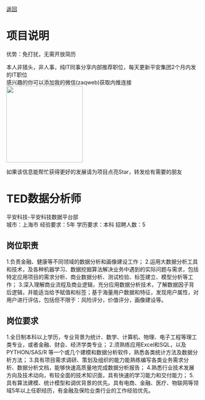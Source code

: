 [返回](../)

# 项目说明

优势：免打扰，无需开放简历

本人非猎头，非人事，纯IT同事分享内部推荐职位，每天更新平安集团2个月内发的IT职位  
感兴趣的你可以添加我的微信(zaqweb)获取内推连接  
<img src="https://github.com/zaqweb/PA-IT-JOBS/blob/master/WechatICode.jpeg"  height="200" width="200">

如果该信息能帮忙获得更好的发展请为项目点亮Star，转发给有需要的朋友

# TED数据分析师
平安科技-平安科技数据平台部  
城市：上海市 经验要求：5年 学历要求：本科  招聘人数：5

## 岗位职责
1.负责金融、健康等不同领域的数据分析和画像建设工作；
2.运用大数据分析工具和技术，及各种机器学习、数据挖掘算法解决业务中遇到的实际问题与需求，包括特定应用项目的需求分析、商业数据分析、测试检验、标签建立、模型分析等工作；
3.深入理解商业流程及商业逻辑，充分应用数据分析技术，了解数据因子背后逻辑，并能适当给予赋值和标签；基于海量用户数据和特征，发现用户属性，对用户进行评估，包括但不限于：风险评分，价值评分，画像建设等。

## 岗位要求
1.全日制本科以上学历，专业背景为统计、数学、计算机、物理、电子工程等理工类专业，或者金融、财会、经济学类专业；
2.须熟练应用Excel和SQL，以及PYTHON/SAS/R 等一个或几个建模和数据分析软件，熟悉各类统计方法及数据分析方法；
3.具有项目需求调研、策划及组织的能力能熟练编写各类业务需求分析、数据分析文档，能够快速高质量地完成数据分析报告；
4.熟悉行业技术发展方向及技术动向，有较全面的技术知识面，具有快速的学习能力和交付能力；
5.具有算法建模、统计模型和调优背景的优先。具有电商、金融、医疗、物联网等领域5年以上任职经历，有金融及保险业类行业的工作经验优先。




